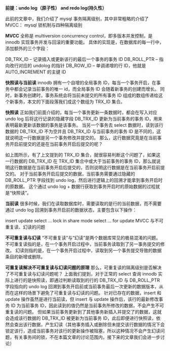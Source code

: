 **前提：undo log（原子性） and redo log(持久性）**

此前的文章中，我们介绍了 mysql 事务隔离级别，其中非常粗略的介绍了 MVCC：
mysql 锁机制与四种隔离级别

**MVCC** 全称是 multiversion concurrency control，即多版本并发控制，是 innodb 实现事务并发与回滚的重要功能。
具体的实现是，在数据库的每一行中，添加额外的三个字段：

DB_TRX_ID – 记录插入或更新该行的最后一个事务的事务 ID
DB_ROLL_PTR – 指向改行对应的 undolog 的指针
DB_ROW_ID – 单调递增的行 ID，他就是 AUTO_INCREMENT 的主键 ID

**快照读与当前读**
innodb 拥有一个自增的全局事务 ID，每当一个事务开启，在事务中都会记录当前事务的唯一 id，而全局事务 ID 会随着新事务的创建而增长。
同时，新事务创建时，事务系统会将当前未提交的所有事务 ID 组成的数组传递给这个新事务，本文的下面段落我们成这个数组为 TRX_ID 集合。

**快照读**
正如我们前面介绍的，每当一个事务更新一条数据时，都会在写入对应 undo log 后将这行记录的隐藏字段 DB_TRX_ID 更新为当前事务的事务 ID，用来表明最新更新该数据的事务是该事务。
当另一个事务去 select 数据时，读到该行数据的 DB_TRX_ID 不为空并且 DB_TRX_ID 与当前事务的事务 ID 是不同的，这就说明这一行数据是另一个事务修改并提交的。
那么，这行数据究竟是在当前事务开启前提交的还是在当前事务开启后提交的呢？

如上图所示，有了上文提到的 TRX_ID 集合，就很容易判断这个问题了，如果这一行数据的 DB_TRX_ID 在 TRX_ID 集合中或大于当前事务的事务 ID，那么就说明这行数据是在当前事务开启后提交的，否则说明这行数据是在当前事务开启前提交的。
对于当前事务开启后提交的数据，当前事务需要通过隐藏的 DB_ROLL_PTR 字段找到 undo log，然后进行逻辑上的回溯才能拿到事务开启时的原数据。
这个通过 undo log + 数据行获取到事务开启时的原始数据的过程就是“快照读”。

 **当前读**
很多时候，我们在读取数据库时，需要读取的是行的当前数据，而不需要通过 undo log 回溯到事务开启前的数据状态，主要包含以下操作：

insert
update
select … lock in share mode
select … for update
MVCC 与不可重复读、幻读的问题

**不可重复读与幻读**
“不可重复读”与“幻读”是两个数据库常见的极易混淆的问题。
不可重复读指的是，在一个事务开启过程中，当前事务读取到了另一事务提交的修改。
幻读则指的是，在一个事务开启过程中，读取到另一个事务提交导致的数据条目的新增或删除。

**可重复读解决不可重复读与幻读问题的原理**
那么，可重复读的隔离级别是否解决了不可重复读与幻读问题呢？
上面我们提到，对于正常的 select 查询 innodb 实际上进行的是快照读，即通过判断读取到的行的 DB_TRX_ID 与 DB_ROLL_PTR 字段指向的 undo log 回溯到事务开启前或当前事务最后一次更新的数据版本，从而在这样的场景下避免了可重复读与幻读的问题。
针对已存在的数据，insert 和 update 操作虽然是进行当前读，但 insert 与 update 操作后，该行的最新修改事务 ID 为当前事务 ID，因此读到的值仍然是当前事务所修改的数据，不会产生不可重复读的问题。
但如果当前事务更新到了其他事务新插入并提交了的数据，这就会造成该行数据的 DB_TRX_ID 被更新为当前事务 ID，此后即便进行快照读，依然会查出该行数据，产生幻读（其他事务插入或删除但未提交该行数据的情况下会锁定该行，造成当前事务对该行的更新操作被阻塞，所以这种情况不会产生幻读问题，有关事务间的锁，不在本篇文章的讨论范围内，接下来的文章我们会进一步讨论）

